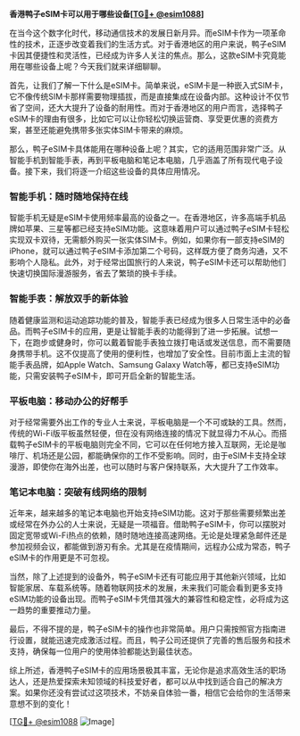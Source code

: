 **香港鸭子eSIM卡可以用于哪些设备[[TG💪+ @esim1088](https://t.me/s/esim1088)]**

在当今这个数字化时代，移动通信技术的发展日新月异。而eSIM卡作为一项革命性的技术，正逐步改变着我们的生活方式。对于香港地区的用户来说，鸭子eSIM卡因其便捷性和灵活性，已经成为许多人关注的焦点。那么，这款eSIM卡究竟能用在哪些设备上呢？今天我们就来详细聊聊。

首先，让我们了解一下什么是eSIM卡。简单来说，eSIM卡是一种嵌入式SIM卡，它不像传统SIM卡那样需要物理插拔，而是直接集成在设备内部。这种设计不仅节省了空间，还大大提升了设备的耐用性。而对于香港地区的用户而言，选择鸭子eSIM卡的理由有很多，比如它可以让你轻松切换运营商、享受更优惠的资费方案，甚至还能避免携带多张实体SIM卡带来的麻烦。

那么，鸭子eSIM卡具体能用在哪种设备上呢？其实，它的适用范围非常广泛。从智能手机到智能手表，再到平板电脑和笔记本电脑，几乎涵盖了所有现代电子设备。接下来，我们将逐一介绍这些设备的具体应用情况。

### **智能手机：随时随地保持在线**

智能手机无疑是eSIM卡使用频率最高的设备之一。在香港地区，许多高端手机品牌如苹果、三星等都已经支持eSIM功能。这意味着用户可以通过鸭子eSIM卡轻松实现双卡双待，无需额外购买一张实体SIM卡。例如，如果你有一部支持eSIM的iPhone，就可以通过鸭子eSIM卡添加第二个号码，这样既方便了商务沟通，又不影响个人隐私。此外，对于经常出国旅行的人来说，鸭子eSIM卡还可以帮助他们快速切换国际漫游服务，省去了繁琐的换卡手续。

### **智能手表：解放双手的新体验**

随着健康监测和运动追踪功能的普及，智能手表已经成为很多人日常生活中的必备品。而鸭子eSIM卡的应用，更是让智能手表的功能得到了进一步拓展。试想一下，在跑步或健身时，你可以戴着智能手表独立拨打电话或发送信息，而不需要随身携带手机。这不仅提高了使用的便利性，也增加了安全性。目前市面上主流的智能手表品牌，如Apple Watch、Samsung Galaxy Watch等，都已支持eSIM功能，只需安装鸭子eSIM卡，即可开启全新的智能生活。

### **平板电脑：移动办公的好帮手**

对于经常需要外出工作的专业人士来说，平板电脑是一个不可或缺的工具。然而，传统的Wi-Fi版平板虽然轻便，但在没有网络连接的情况下就显得力不从心。而搭载鸭子eSIM卡的平板电脑则完全不同，它可以在任何地方接入互联网，无论是咖啡厅、机场还是公园，都能确保你的工作不受影响。同时，由于eSIM卡支持全球漫游，即使你在海外出差，也可以随时与客户保持联系，大大提升了工作效率。

### **笔记本电脑：突破有线网络的限制**

近年来，越来越多的笔记本电脑也开始支持eSIM功能。这对于那些需要频繁出差或经常在外办公的人士来说，无疑是一项福音。借助鸭子eSIM卡，你可以摆脱对固定宽带或Wi-Fi热点的依赖，随时随地连接高速网络。无论是处理紧急邮件还是参加视频会议，都能做到游刃有余。尤其是在疫情期间，远程办公成为常态，鸭子eSIM卡的作用更是不可忽视。

当然，除了上述提到的设备外，鸭子eSIM卡还有可能应用于其他新兴领域，比如智能家居、车载系统等。随着物联网技术的发展，未来我们可能会看到更多支持eSIM功能的设备出现。而鸭子eSIM卡凭借其强大的兼容性和稳定性，必将成为这一趋势的重要推动力量。

最后，不得不提的是，鸭子eSIM卡的操作也非常简单。用户只需按照官方指南进行设置，就能迅速完成激活过程。而且，鸭子公司还提供了完善的售后服务和技术支持，确保每一位用户的使用体验都能达到最佳状态。

综上所述，香港鸭子eSIM卡的应用场景极其丰富，无论你是追求高效生活的职场达人，还是热爱探索未知领域的科技爱好者，都可以从中找到适合自己的解决方案。如果你还没有尝试过这项技术，不妨亲自体验一番，相信它会给你的生活带来意想不到的变化！

[[TG💪+ @esim1088](https://t.me/s/esim1088) ![Image](https://i.postimg.cc/4NQfJmqS/Snipaste-2025-05-13-00-14-12.png)]